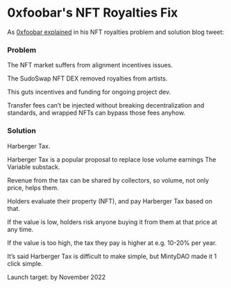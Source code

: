 # 0xfoobar's NFT Royalties Fix

As [0xfoobar explained](https://twitter.com/0xfoobar/status/1563614234390704129?s=20\&t=KQoDGfY9K5PIiihI3Vc2\_g) in his NFT royalties problem and solution blog tweet:

### Problem

The NFT market suffers from alignment incentives issues.

The SudoSwap NFT DEX removed royalties from artists.

This guts incentives and funding for ongoing project dev.

Transfer fees can’t be injected without breaking decentralization and standards, and wrapped NFTs can bypass those fees anyhow.

### Solution

Harberger Tax.

Harberger Tax is a popular proposal to replace lose volume earnings The Variable substack.

Revenue from the tax can be shared by collectors, so volume, not only price, helps them.

Holders evaluate their property (NFT), and pay Harberger Tax based on that.

If the value is low, holders risk anyone buying it from them at that price at any time.

If the value is too high, the tax they pay is higher at e.g. 10-20% per year.

It’s said Harberger Tax is difficult to make simple, but MintyDAO made it 1 click simple.

Launch target: by November 2022
